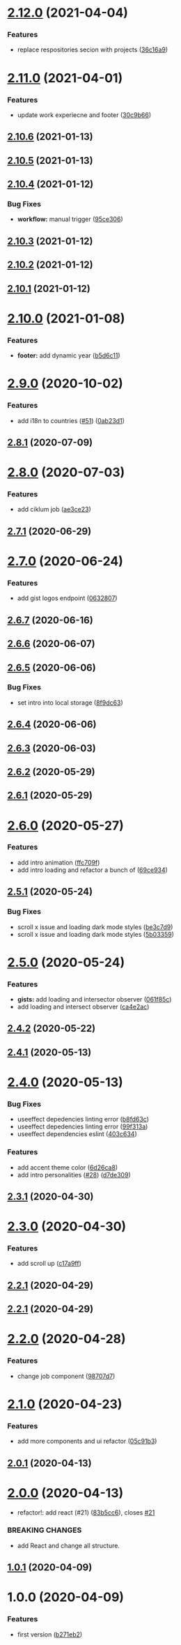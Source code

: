 # [2.12.0](https://github.com/the-glima/my-website/compare/v2.11.0...v2.12.0) (2021-04-04)


### Features

* replace respositories secion with projects ([36c16a9](https://github.com/the-glima/my-website/commit/36c16a9e18f70a3a5a6e5413283a8746edbdf717))

# [2.11.0](https://github.com/the-glima/my-website/compare/v2.10.6...v2.11.0) (2021-04-01)


### Features

* update work experiecne and footer ([30c9b66](https://github.com/the-glima/my-website/commit/30c9b66d67bfa428d06000b446c25acdc924ae40))

## [2.10.6](https://github.com/the-glima/my-website/compare/v2.10.5...v2.10.6) (2021-01-13)

## [2.10.5](https://github.com/the-glima/my-website/compare/v2.10.4...v2.10.5) (2021-01-13)

## [2.10.4](https://github.com/the-glima/my-website/compare/v2.10.3...v2.10.4) (2021-01-12)


### Bug Fixes

* **workflow:** manual trigger ([95ce306](https://github.com/the-glima/my-website/commit/95ce306a7ad0f98687cae8be47b6c67240f96bcf))

## [2.10.3](https://github.com/the-glima/my-website/compare/v2.10.2...v2.10.3) (2021-01-12)

## [2.10.2](https://github.com/the-glima/my-website/compare/v2.10.1...v2.10.2) (2021-01-12)

## [2.10.1](https://github.com/the-glima/my-website/compare/v2.10.0...v2.10.1) (2021-01-12)

# [2.10.0](https://github.com/the-glima/my-website/compare/v2.9.0...v2.10.0) (2021-01-08)


### Features

* **footer:** add dynamic year ([b5d6c11](https://github.com/the-glima/my-website/commit/b5d6c1108d43ea6ebe2469e6b2af2ab621957d6a))

# [2.9.0](https://github.com/the-glima/my-website/compare/v2.8.1...v2.9.0) (2020-10-02)


### Features

* add i18n to countries ([#51](https://github.com/the-glima/my-website/issues/51)) ([0ab23d1](https://github.com/the-glima/my-website/commit/0ab23d11052059d8f6b330685698c83483005e7e))

## [2.8.1](https://github.com/the-glima/my-website/compare/v2.8.0...v2.8.1) (2020-07-09)

# [2.8.0](https://github.com/the-glima/my-website/compare/v2.7.1...v2.8.0) (2020-07-03)


### Features

* add ciklum job ([ae3ce23](https://github.com/the-glima/my-website/commit/ae3ce23fc9a23bacc2b639449f2828dddee6d29f))

## [2.7.1](https://github.com/the-glima/my-website/compare/v2.7.0...v2.7.1) (2020-06-29)

# [2.7.0](https://github.com/the-glima/my-website/compare/v2.6.7...v2.7.0) (2020-06-24)


### Features

* add gist logos endpoint ([0632807](https://github.com/the-glima/my-website/commit/0632807d5ee4cbcc7bb35f89708e242cd597b6c3))

## [2.6.7](https://github.com/the-glima/my-website/compare/v2.6.6...v2.6.7) (2020-06-16)

## [2.6.6](https://github.com/the-glima/my-website/compare/v2.6.5...v2.6.6) (2020-06-07)

## [2.6.5](https://github.com/the-glima/my-website/compare/v2.6.4...v2.6.5) (2020-06-06)


### Bug Fixes

* set intro into local storage ([8f9dc63](https://github.com/the-glima/my-website/commit/8f9dc631fa2d9b4bffb3de23b8c08265e7bd6f2f))

## [2.6.4](https://github.com/the-glima/my-website/compare/v2.6.3...v2.6.4) (2020-06-06)

## [2.6.3](https://github.com/the-glima/my-website/compare/v2.6.2...v2.6.3) (2020-06-03)

## [2.6.2](https://github.com/the-glima/my-website/compare/v2.6.1...v2.6.2) (2020-05-29)

## [2.6.1](https://github.com/the-glima/my-website/compare/v2.6.0...v2.6.1) (2020-05-29)

# [2.6.0](https://github.com/the-glima/my-website/compare/v2.5.1...v2.6.0) (2020-05-27)


### Features

* add intro animation ([ffc709f](https://github.com/the-glima/my-website/commit/ffc709fe1a094a1dedb84e4d24dc7d71276cd69f))
* add intro loading and refactor a bunch of  ([69ce934](https://github.com/the-glima/my-website/commit/69ce9343ac488e2ef6f9b0ca78adb5edce13c164))

## [2.5.1](https://github.com/the-glima/my-website/compare/v2.5.0...v2.5.1) (2020-05-24)


### Bug Fixes

* scroll x issue and loading dark mode styles ([be3c7d9](https://github.com/the-glima/my-website/commit/be3c7d9e2a2690853fd520b4ea4221b4fff81c48))
* scroll x issue and loading dark mode styles ([5b03359](https://github.com/the-glima/my-website/commit/5b033597dedb291e23f1b5ac9846f2514420e483))

# [2.5.0](https://github.com/the-glima/my-website/compare/v2.4.2...v2.5.0) (2020-05-24)


### Features

* **gists:** add loading and intersector observer ([061f85c](https://github.com/the-glima/my-website/commit/061f85c36f8bfa5d9b0cf013b0e4e87ffda85098))
* add loading and intersect observer ([ca4e2ac](https://github.com/the-glima/my-website/commit/ca4e2ac3c5a5f3d8ffe9ff3e08a267478da6761d))

## [2.4.2](https://github.com/the-glima/my-website/compare/v2.4.1...v2.4.2) (2020-05-22)

## [2.4.1](https://github.com/the-glima/my-website/compare/v2.4.0...v2.4.1) (2020-05-13)

# [2.4.0](https://github.com/the-glima/my-website/compare/v2.3.1...v2.4.0) (2020-05-13)


### Bug Fixes

* useeffect depedencies linting error ([b8fd63c](https://github.com/the-glima/my-website/commit/b8fd63ce0144f0d3eb605a938d28050e69bbe45b))
* useeffect depedencies linting error ([99f313a](https://github.com/the-glima/my-website/commit/99f313abe4a50ca204ffc0a6e741b0f65e8d3ee0))
* useeffect dependencies eslint ([403c634](https://github.com/the-glima/my-website/commit/403c63498288ca8edd0f68b409e7a6eb1b6e5a62))


### Features

* add accent theme color ([6d26ca8](https://github.com/the-glima/my-website/commit/6d26ca85724cf30f6e2b5c96e9ca6a7f263f6702))
* add intro personalities ([#28](https://github.com/the-glima/my-website/issues/28)) ([d7de309](https://github.com/the-glima/my-website/commit/d7de309650a1da14e89a6d68f0ab3838984bcfc2))

## [2.3.1](https://github.com/the-glima/my-website/compare/v2.3.0...v2.3.1) (2020-04-30)

# [2.3.0](https://github.com/the-glima/my-website/compare/v2.2.1...v2.3.0) (2020-04-30)


### Features

* add scroll up ([c17a9ff](https://github.com/the-glima/my-website/commit/c17a9ff2768db3a43c4e13378f5309b781472e99))

## [2.2.1](https://github.com/the-glima/my-website/compare/v2.2.0...v2.2.1) (2020-04-29)

## [2.2.1](https://github.com/the-glima/my-website/compare/v2.2.0...v2.2.1) (2020-04-29)

# [2.2.0](https://github.com/the-glima/my-website/compare/v2.1.0...v2.2.0) (2020-04-28)


### Features

* change job component ([98707d7](https://github.com/the-glima/my-website/commit/98707d759b9275c71e491a801f62e0994ef3eb7d))

# [2.1.0](https://github.com/the-glima/my-website/compare/v2.0.1...v2.1.0) (2020-04-23)


### Features

* add more components and ui refactor ([05c91b3](https://github.com/the-glima/my-website/commit/05c91b3fcc4606036a410e9078802a377fd8df1a))

## [2.0.1](https://github.com/the-glima/my-website/compare/v2.0.0...v2.0.1) (2020-04-13)

# [2.0.0](https://github.com/the-glima/my-website/compare/v1.0.1...v2.0.0) (2020-04-13)


* refactor!: add react (#21) ([83b5cc6](https://github.com/the-glima/my-website/commit/83b5cc613f48030ad9072aef67fc2b9ae4e31f54)), closes [#21](https://github.com/the-glima/my-website/issues/21)


### BREAKING CHANGES

* add React and change all structure.

## [1.0.1](https://github.com/the-glima/my-website/compare/v1.0.0...v1.0.1) (2020-04-09)

# 1.0.0 (2020-04-09)


### Features

* first version ([b271eb2](https://github.com/the-glima/my-website/commit/b271eb26d1178b853b8669925b35598cba5bcb33))
